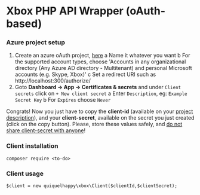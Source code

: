# Xbox PHP API Wrapper (oAuth-based)
### Azure project setup
 1. Create an azure oAuth project, [here](https://portal.azure.com/#blade/Microsoft_AAD_RegisteredApps/ApplicationsListBlade)
	 a Name it whatever you want
	 b For the supported account types, choose 'Accounts in any organizational directory (Any Azure AD directory - Multitenant) and personal Microsoft accounts (e.g. Skype, Xbox)'
	 c Set a redirect URI such as http://localhost:300/authorize/
2. Goto **Dashboard → App → Certificates & secrets** and under `Client secrets` click on `+ New client secret`
	a Enter  `Description`, eg:  `Example Secret Key`
	b For  `Expires`  choose  `Never`

Congrats! Now you just have to copy the **client-id** (available on your [project description](https://portal.azure.com/#blade/Microsoft_AAD_RegisteredApps/ApplicationsListBlade)), and your **client-secret**, available on the secret you just created (click on the copy button). Please, store these values safely, and [do not share client-secret with anyone](https://www.codementor.io/@ccornutt/keeping-credentials-secure-in-php-kvcbrk55z)!

### Client installation
`composer require <to-do>`

### Client usage

    $client = new quiquelhappy\xbox\Client($clientId,$clientSecret);
